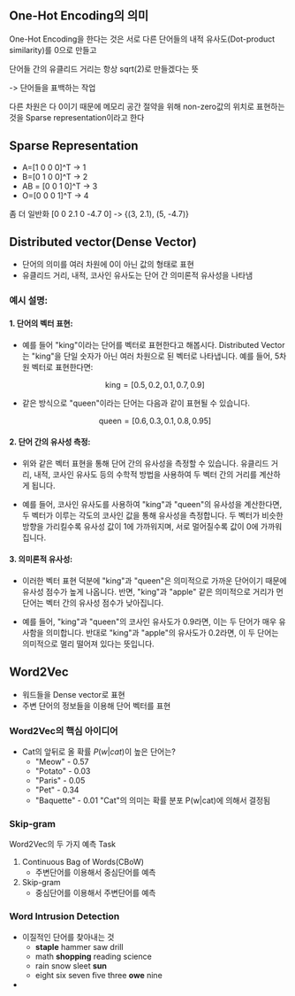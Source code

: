 ## One-Hot Encoding의 의미

One-Hot Encoding을 한다는 것은 서로 다른 단어들의 내적 유사도(Dot-product similarity)를 0으로 만들고

단어들 간의 유클리드 거리는 항상 sqrt(2)로 만들겠다는 뜻

-> 단어들을 표백하는 작업

다른 차원은 다 0이기 때문에 메모리 공간 절약을 위해 non-zero값의 위치로 표현하는 것을 Sparse representation이라고 한다

## Sparse Representation

- A=[1 0 0 0]^T -> 1
- B=[0 1 0 0]^T -> 2
- AB = [0 0 1 0]^T -> 3
- O=[0 0 0 1]^T -> 4

좀 더 일반화
[0 0 2.1 0 -4.7 0] -> {(3, 2.1), (5, -4.7)}

## Distributed vector(Dense Vector)

- 단어의 의미를 여러 차원에 0이 아닌 값의 형태로 표현
- 유클리드 거리, 내적, 코사인 유사도는 단어 간 의미론적 유사성을 나타냄

### 예시 설명:

#### 1. **단어의 벡터 표현**:

- 예를 들어 "king"이라는 단어를 벡터로 표현한다고 해봅시다. Distributed Vector는 "king"을 단일 숫자가 아닌 여러 차원으로 된 벡터로 나타냅니다. 예를 들어, 5차원 벡터로 표현한다면:

  $$
  \text{king} = [0.5, 0.2, 0.1, 0.7, 0.9]
  $$

- 같은 방식으로 "queen"이라는 단어는 다음과 같이 표현될 수 있습니다.

  $$
  \text{queen} = [0.6, 0.3, 0.1, 0.8, 0.95]
  $$

#### 2. **단어 간의 유사성 측정**:

- 위와 같은 벡터 표현을 통해 단어 간의 유사성을 측정할 수 있습니다. 유클리드 거리, 내적, 코사인 유사도 등의 수학적 방법을 사용하여 두 벡터 간의 거리를 계산하게 됩니다.

- 예를 들어, 코사인 유사도를 사용하여 "king"과 "queen"의 유사성을 계산한다면, 두 벡터가 이루는 각도의 코사인 값을 통해 유사성을 측정합니다. 두 벡터가 비슷한 방향을 가리킬수록 유사성 값이 1에 가까워지며, 서로 멀어질수록 값이 0에 가까워집니다.

#### 3. **의미론적 유사성**:

- 이러한 벡터 표현 덕분에 "king"과 "queen"은 의미적으로 가까운 단어이기 때문에 유사성 점수가 높게 나옵니다. 반면, "king"과 "apple" 같은 의미적으로 거리가 먼 단어는 벡터 간의 유사성 점수가 낮아집니다.

- 예를 들어, "king"과 "queen"의 코사인 유사도가 0.9라면, 이는 두 단어가 매우 유사함을 의미합니다. 반대로 "king"과 "apple"의 유사도가 0.2라면, 이 두 단어는 의미적으로 멀리 떨어져 있다는 뜻입니다.

## Word2Vec

- 워드들을 Dense vector로 표현
- 주변 단어의 정보들을 이용해 단어 벡터를 표현

### Word2Vec의 핵심 아이디어

- Cat의 앞뒤로 올 확률 $P(w|cat)$이 높은 단어는?
  - "Meow" - 0.57
  - "Potato" - 0.03
  - "Paris" - 0.05
  - "Pet" - 0.34
  - "Baquette" - 0.01
    "Cat"의 의미는 확률 분포 P(w|cat)에 의해서 결정됨

### Skip-gram

Word2Vec의 두 가지 예측 Task

1. Continuous Bag of Words(CBoW)
   - 주변단어를 이용해서 중심단어를 예측
2. Skip-gram
   - 중심단어를 이용해서 주변단어를 예측

### Word Intrusion Detection

- 이질적인 단어를 찾아내는 것
  - **staple** hammer saw drill
  - math **shopping** reading science
  - rain snow sleet **sun**
  - eight six seven five three **owe** nine
-
